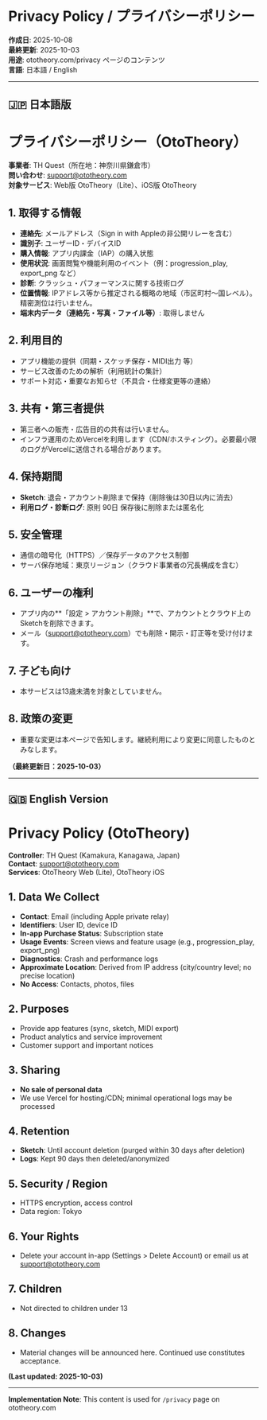 # Privacy Policy / プライバシーポリシー

**作成日**: 2025-10-08  
**最終更新**: 2025-10-03  
**用途**: ototheory.com/privacy ページのコンテンツ  
**言語**: 日本語 / English

---

## 🇯🇵 日本語版

# プライバシーポリシー（OtoTheory）

**事業者**: TH Quest（所在地：神奈川県鎌倉市）  
**問い合わせ**: support@ototheory.com  
**対象サービス**: Web版 OtoTheory（Lite）、iOS版 OtoTheory

## 1. 取得する情報

- **連絡先**: メールアドレス（Sign in with Appleの非公開リレーを含む）
- **識別子**: ユーザーID・デバイスID
- **購入情報**: アプリ内課金（IAP）の購入状態
- **使用状況**: 画面閲覧や機能利用のイベント（例：progression_play, export_png など）
- **診断**: クラッシュ・パフォーマンスに関する技術ログ
- **位置情報**: IPアドレス等から推定される概略の地域（市区町村～国レベル）。精密測位は行いません。
- **端末内データ（連絡先・写真・ファイル等）**: 取得しません

## 2. 利用目的

- アプリ機能の提供（同期・スケッチ保存・MIDI出力 等）
- サービス改善のための解析（利用統計の集計）
- サポート対応・重要なお知らせ（不具合・仕様変更等の連絡）

## 3. 共有・第三者提供

- 第三者への販売・広告目的の共有は行いません。
- インフラ運用のためVercelを利用します（CDN/ホスティング）。必要最小限のログがVercelに送信される場合があります。

## 4. 保持期間

- **Sketch**: 退会・アカウント削除まで保持（削除後は30日以内に消去）
- **利用ログ・診断ログ**: 原則 90日 保存後に削除または匿名化

## 5. 安全管理

- 通信の暗号化（HTTPS）／保存データのアクセス制御
- サーバ保存地域：東京リージョン（クラウド事業者の冗長構成を含む）

## 6. ユーザーの権利

- アプリ内の**「設定 > アカウント削除」**で、アカウントとクラウド上のSketchを削除できます。
- メール（support@ototheory.com）でも削除・開示・訂正等を受け付けます。

## 7. 子ども向け

- 本サービスは13歳未満を対象としていません。

## 8. 政策の変更

- 重要な変更は本ページで告知します。継続利用により変更に同意したものとみなします。

**（最終更新日：2025-10-03）**

---

## 🇬🇧 English Version

# Privacy Policy (OtoTheory)

**Controller**: TH Quest (Kamakura, Kanagawa, Japan)  
**Contact**: support@ototheory.com  
**Services**: OtoTheory Web (Lite), OtoTheory iOS

## 1. Data We Collect

- **Contact**: Email (including Apple private relay)
- **Identifiers**: User ID, device ID
- **In-app Purchase Status**: Subscription state
- **Usage Events**: Screen views and feature usage (e.g., progression_play, export_png)
- **Diagnostics**: Crash and performance logs
- **Approximate Location**: Derived from IP address (city/country level; no precise location)
- **No Access**: Contacts, photos, files

## 2. Purposes

- Provide app features (sync, sketch, MIDI export)
- Product analytics and service improvement
- Customer support and important notices

## 3. Sharing

- **No sale of personal data**
- We use Vercel for hosting/CDN; minimal operational logs may be processed

## 4. Retention

- **Sketch**: Until account deletion (purged within 30 days after deletion)
- **Logs**: Kept 90 days then deleted/anonymized

## 5. Security / Region

- HTTPS encryption, access control
- Data region: Tokyo

## 6. Your Rights

- Delete your account in-app (Settings > Delete Account) or email us at support@ototheory.com

## 7. Children

- Not directed to children under 13

## 8. Changes

- Material changes will be announced here. Continued use constitutes acceptance.

**(Last updated: 2025-10-03)**

---

**Implementation Note**: This content is used for `/privacy` page on ototheory.com

